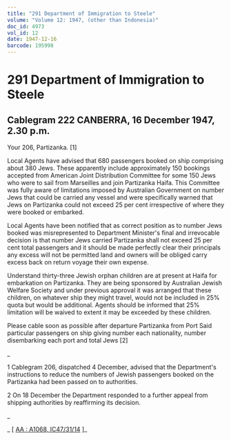 ```yaml
---
title: "291 Department of Immigration to Steele"
volume: "Volume 12: 1947, (other than Indonesia)"
doc_id: 4973
vol_id: 12
date: 1947-12-16
barcode: 195998
---
```


# 291 Department of Immigration to Steele

## Cablegram 222 CANBERRA, 16 December 1947, 2.30 p.m.

Your 206, Partizanka. [1]

Local Agents have advised that 680 passengers booked on ship comprising about 380 Jews. These apparently include approximately 150 bookings accepted from American Joint Distribution Committee for some 150 Jews who were to sail from Marseilles and join Partizanka Haifa. This Committee was fully aware of limitations imposed by Australian Government on number Jews that could be carried any vessel and were specifically warned that Jews on Partizanka could not exceed 25 per cent irrespective of where they were booked or embarked.

Local Agents have been notified that as correct position as to number Jews booked was misrepresented to Department Minister's final and irrevocable decision is that number Jews carried Partizanka shall not exceed 25 per cent total passengers and it should be made perfectly clear their principals any excess will not be permitted land and owners will be obliged carry excess back on return voyage their own expense.

Understand thirty-three Jewish orphan children are at present at Haifa for embarkation on Partizanka. They are being sponsored by Australian Jewish Welfare Society and under previous approval it was arranged that these children, on whatever ship they might travel, would not be included in 25% quota but would be additional. Agents should be informed that 25% limitation will be waived to extent it may be exceeded by these children.

Please cable soon as possible after departure Partizanka from Port Said particular passengers on ship giving number each nationality, number disembarking each port and total Jews [2]

_

1 Cablegram 206, dispatched 4 December, advised that the Department's instructions to reduce the numbers of Jewish passengers booked on the Partizanka had been passed on to authorities.

2 On 18 December the Department responded to a further appeal from shipping authorities by reaffirming its decision.

_

_ [ [AA : A1068, IC47/31/14](http://www.naa.gov.au/cgi-bin/Search?O=I&Number=195998) ]_
